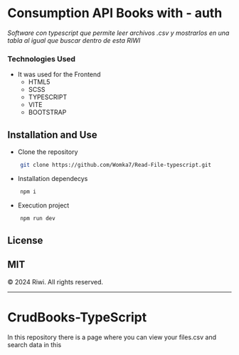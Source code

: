 # Consumption API Books with - auth
 _Software con typescript que permite leer archivos .csv y mostrarlos en una tabla al igual que buscar dentro de esta RIWI_

### Technologies Used
- It was used for the Frontend 
    - HTML5
    - SCSS
    - TYPESCRIPT
    - VITE
    - BOOTSTRAP

## Installation and Use
- Clone the repository
```sh
    git clone https://github.com/Womka7/Read-File-typescript.git
```
- Installation dependecys
```sh
    npm i
```
- Execution project
```sh
    npm run dev
```

## License

MIT
---

© 2024 Riwi. All rights reserved.

---










# CrudBooks-TypeScript
In this repository there is a page where you can view your files.csv and search data in this
